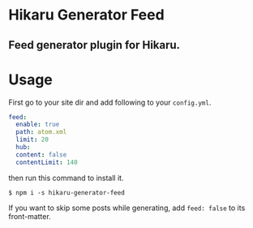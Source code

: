 Hikaru Generator Feed
=====================

Feed generator plugin for Hikaru.
---------------------------------

# Usage

First go to your site dir and add following to your `config.yml`.

```yaml
feed:
  enable: true
  path: atom.xml
  limit: 20
  hub:
  content: false
  contentLimit: 140
```

then run this command to install it.

```
$ npm i -s hikaru-generator-feed
```

If you want to skip some posts while generating, add `feed: false` to its front-matter.
